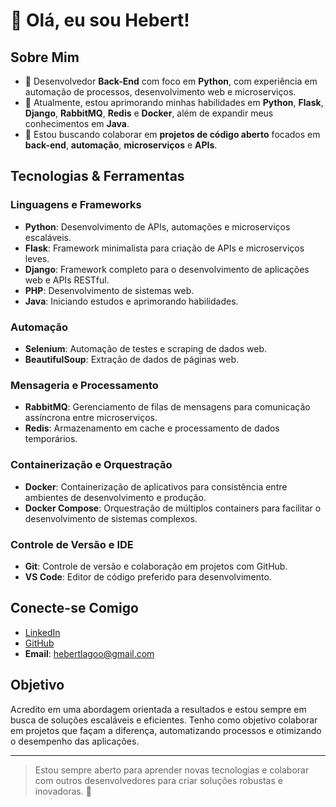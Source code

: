 # 👋 Olá, eu sou Hebert!

## Sobre Mim
- 🔭 Desenvolvedor **Back-End** com foco em **Python**, com experiência em automação de processos, desenvolvimento web e microserviços.
- 🌱 Atualmente, estou aprimorando minhas habilidades em **Python**, **Flask**, **Django**, **RabbitMQ**, **Redis** e **Docker**, além de expandir meus conhecimentos em **Java**.
- 👯 Estou buscando colaborar em **projetos de código aberto** focados em **back-end**, **automação**, **microserviços** e **APIs**.

## Tecnologias & Ferramentas

### **Linguagens e Frameworks**
- **Python**: Desenvolvimento de APIs, automações e microserviços escaláveis.
- **Flask**: Framework minimalista para criação de APIs e microserviços leves.
- **Django**: Framework completo para o desenvolvimento de aplicações web e APIs RESTful.
- **PHP**: Desenvolvimento de sistemas web.
- **Java**: Iniciando estudos e aprimorando habilidades.

### **Automação**
- **Selenium**: Automação de testes e scraping de dados web.
- **BeautifulSoup**: Extração de dados de páginas web.

### **Mensageria e Processamento**
- **RabbitMQ**: Gerenciamento de filas de mensagens para comunicação assíncrona entre microserviços.
- **Redis**: Armazenamento em cache e processamento de dados temporários.

### **Containerização e Orquestração**
- **Docker**: Containerização de aplicativos para consistência entre ambientes de desenvolvimento e produção.
- **Docker Compose**: Orquestração de múltiplos containers para facilitar o desenvolvimento de sistemas complexos.

### **Controle de Versão e IDE**
- **Git**: Controle de versão e colaboração em projetos com GitHub.
- **VS Code**: Editor de código preferido para desenvolvimento.

## Conecte-se Comigo
- [LinkedIn](https://www.linkedin.com/in/hebert-lago/)
- [GitHub](https://github.com/hebertlago/)
- **Email**: hebertlagoo@gmail.com


## Objetivo
Acredito em uma abordagem orientada a resultados e estou sempre em busca de soluções escaláveis e eficientes. Tenho como objetivo colaborar em projetos que façam a diferença, automatizando processos e otimizando o desempenho das aplicações.

---

> Estou sempre aberto para aprender novas tecnologias e colaborar com outros desenvolvedores para criar soluções robustas e inovadoras. 🚀

